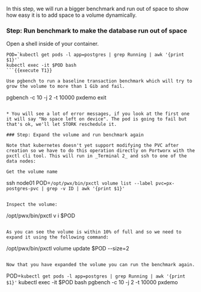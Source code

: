 In this step, we will run a bigger benchmark and run out of space to show how easy it is to add space to a volume dynamically.

### Step: Run benchmark to make the database run out of space

Open a shell inside of your container.
```
POD=`kubectl get pods -l app=postgres | grep Running | awk '{print $1}'`
kubectl exec -it $POD bash
```{{execute T1}}

Use pgbench to run a baseline transaction benchmark which will try to grow the volume to more than 1 Gib and fail.

```
pgbench -c 10 -j 2 -t 10000 pxdemo
exit
```{{execute T1}}

* You will see a lot of error messages, if you look at the first one it will say "No space left on device". The pod is going to fail but that's ok, we'll let STORK reschedule it.

### Step: Expand the volume and run benchmark again

Note that kubernetes doesn't yet support modifying the PVC after creation so we have to do this operation directly on Portworx with the pxctl cli tool. This will run in _Terminal 2_ and ssh to one of the data nodes:

Get the volume name
```
ssh node01
POD=`/opt/pwx/bin/pxctl volume list --label pvc=px-postgres-pvc | grep -v ID | awk '{print $1}'`
```{{execute T2}}

Inspect the volume:
```
/opt/pwx/bin/pxctl v i $POD
```{{execute T2}}

As you can see the volume is within 10% of full and so we need to expand it using the following command:
```
/opt/pwx/bin/pxctl volume update $POD --size=2
```{{execute T2}}

Now that you have expanded the volume you can run the benchmark again.

```
POD=`kubectl get pods -l app=postgres | grep Running | awk '{print $1}'`
kubectl exec -it $POD bash
pgbench -c 10 -j 2 -t 10000 pxdemo
```{{execute T1}}
